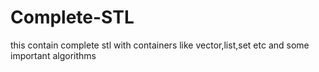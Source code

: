 # Complete-STL
this contain complete stl with containers like vector,list,set etc and some important algorithms
